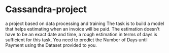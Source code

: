 # Cassandra-project
a project based on data processing and training
The task is to build a model that helps estimating when
an invoice will be paid. The estimation doesn't have to
be an exact date and time, a rough estimation in terms
of days is sufficient for this task.
You need to predict the Number of Days until Payment
using the Dataset provided to you.
